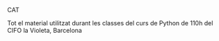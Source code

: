 CAT

Tot el material utilitzat durant les classes del curs de Python de 110h del CIFO la Violeta, Barcelona
